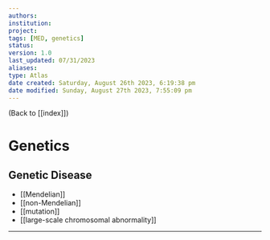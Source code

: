 ```yaml
---
authors: 
institution: 
project: 
tags: [MED, genetics]
status: 
version: 1.0
last_updated: 07/31/2023
aliases: 
type: Atlas
date created: Saturday, August 26th 2023, 6:19:38 pm
date modified: Sunday, August 27th 2023, 7:55:09 pm
---
```


(Back to [[index]])

# Genetics

## Genetic Disease
- [[Mendelian]]
- [[non-Mendelian]]
- [[mutation]]
- [[large-scale chromosomal abnormality]]

---
